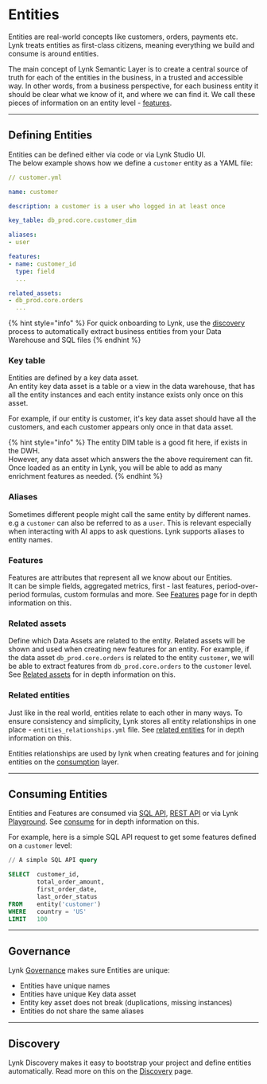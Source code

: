 # Entities

Entities are real-world concepts like customers, orders, payments etc. \
Lynk treats entities as first-class citizens, meaning everything we build and consume is around entities.

The main concept of Lynk Semantic Layer is to create a central source of truth for each of the entities in the business, in a trusted and accessible way. In other words, from a business perspective, for each business entity it should be clear what we know of it, and where we can find it. We call these pieces of information on an entity level - [features](../features/).

***

## Defining Entities

Entities can be defined either via code or via Lynk Studio UI.\
The below example shows how we define a `customer` entity as a YAML file:

```yaml
// customer.yml

name: customer

description: a customer is a user who logged in at least once

key_table: db_prod.core.customer_dim

aliases:
- user

features:
- name: customer_id
  type: field
  ...

related_assets:
- db_prod.core.orders
  ...

```

{% hint style="info" %}
For quick onboarding to Lynk, use the [discovery](./#discovery) process to automatically extract business entities from your Data Warehouse and SQL files&#x20;
{% endhint %}

### Key table

Entities are defined by a key data asset. \
An entity key data asset is a table or a view in the data warehouse, that has all the entity instances and each entity instance exists only once on this asset.&#x20;

For example, if our entity is customer, it's key data asset should have all the customers, and each customer appears only once in that data asset.

{% hint style="info" %}
The entity DIM table is a good fit here, if exists in the DWH.\
However, any data asset which answers the the above requirement can fit. Once loaded as an entity in Lynk, you will be able to add as many enrichment features as needed.
{% endhint %}

### Aliases

Sometimes different people might call the same entity by different names. e.g a `customer` can also be referred to as a `user`. This is relevant especially when interacting with AI apps to ask questions. Lynk supports aliases to entity names.

### Features

Features are attributes that represent all we know about our Entities. \
It can be simple fields, aggregated metrics, first - last features, period-over-period formulas, custom formulas and more. See [Features](./#features) page for in depth information on this.

### Related assets

Define which Data Assets are related to the entity. Related assets will be shown and used when creating new features for an entity. For example, if the data asset `db_prod.core.orders` is related to the entity `customer`, we will be able to extract features from `db_prod.core.orders` to the `customer` level. See [Related assets](related-assets.md) for in depth information on this.

### Related entities

Just like in the real world, entities relate to each other in many ways. To ensure consistency and simplicity, Lynk stores all entity relationships in one place - `entities_relationships.yml` file. See [related entities](related-assets.md) for in depth information on this.

Entities relationships are used by lynk when creating features and for joining entities on the [consumption](../../consume-apis/) layer.

***

## Consuming Entities

Entities and Features are consumed via [SQL API](../../consume-apis/sql-api/), [REST API](../../consume-apis/rest-api.md) or via Lynk [Playground](../../consume-apis/playground.md). See [consume](../../consume-apis/) for in depth information on this.

For example, here is a simple SQL API request to get some features defined on a `customer` level:

```sql
// A simple SQL API query

SELECT  customer_id,
        total_order_amount,
        first_order_date,
        last_order_status
FROM    entity('customer') 
WHERE   country = 'US'
LIMIT   100
```

***

## Governance

Lynk [Governance](../../governance.md) makes sure Entities are unique:

* Entities have unique names
* Entities have unique Key data asset
* Entity key asset does not break (duplications, missing instances)
* Entities do not share the same aliases

***

## Discovery

Lynk Discovery makes it easy to bootstrap your project and define entities automatically. Read more on this on the [Discovery](./#discovery) page.

